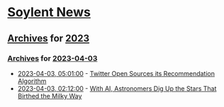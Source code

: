 # [Soylent News](../../../README.md)

## [Archives](../../index.md) for [2023](../index.md)

### [Archives](../../index.md) for [2023-04-03](index.md)

* [2023-04-03, 05:01:00](https://soylentnews.org/article.pl?sid=23/04/02/133238&from=rss) - [Twitter Open Sources its Recommendation Algorithm](https://soylentnews.org/article.pl?sid=23/04/02/133238&from=rss)
* [2023-04-03, 02:12:00](https://soylentnews.org/article.pl?sid=23/04/02/1259218&from=rss) - [With AI, Astronomers Dig Up the Stars That Birthed the Milky Way](https://soylentnews.org/article.pl?sid=23/04/02/1259218&from=rss)
